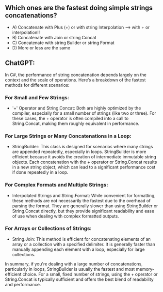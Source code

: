 ## Which ones are the fastest doing simple strings concatenations?

- A) Concatenate with Plus (+) or with string Interpolation --> with + or interpolation!!
- B) Concatenate with Join or string Concat
- C) Concatenate with string Builder or string Format
- D) More or less are the same


## ChatGPT:

In C#, the performance of string concatenation depends largely on the context and the scale of operations. Here’s a breakdown of the fastest methods for different scenarios:

### For Small and Few Strings:

- '+' Operator and String.Concat: Both are highly optimized by the compiler, especially for a small number of strings (like two or three). For these cases, the + operator is often compiled into a call to String.Concat, making them roughly equivalent in performance.

### For Large Strings or Many Concatenations in a Loop:

- StringBuilder: This class is designed for scenarios where many strings are appended repeatedly, especially in loops. StringBuilder is more efficient because it avoids the creation of intermediate immutable string objects. Each concatenation with the + operator or String.Concat results in a new string object, which can lead to a significant performance cost if done repeatedly in a loop.

### For Complex Formats and Multiple Strings:

- Interpolated Strings and String.Format: While convenient for formatting, these methods are not necessarily the fastest due to the overhead of parsing the format. They are generally slower than using StringBuilder or String.Concat directly, but they provide significant readability and ease of use when dealing with complex formatted outputs.

### For Arrays or Collections of Strings:

- String.Join: This method is efficient for concatenating elements of an array or a collection with a specified delimiter. It is generally faster than manually appending each element with a loop, especially for large collections.

 
In summary, if you're dealing with a large number of concatenations, particularly in loops, StringBuilder is usually the fastest and most memory-efficient choice. For a small, fixed number of strings, using the + operator or String.Concat is typically sufficient and offers the best blend of readability and performance.